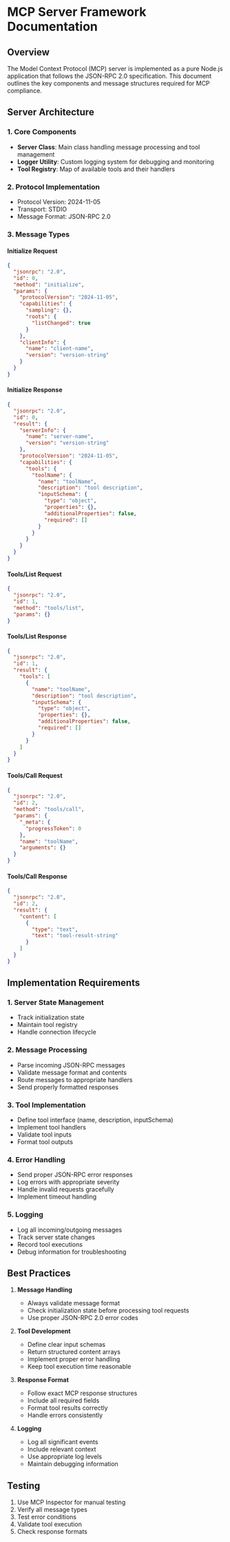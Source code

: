# MCP Server Framework Documentation

## Overview
The Model Context Protocol (MCP) server is implemented as a pure Node.js application that follows the JSON-RPC 2.0 specification. This document outlines the key components and message structures required for MCP compliance.

## Server Architecture

### 1. Core Components
- **Server Class**: Main class handling message processing and tool management
- **Logger Utility**: Custom logging system for debugging and monitoring
- **Tool Registry**: Map of available tools and their handlers

### 2. Protocol Implementation
- Protocol Version: 2024-11-05
- Transport: STDIO
- Message Format: JSON-RPC 2.0

### 3. Message Types

#### Initialize Request
```json
{
  "jsonrpc": "2.0",
  "id": 0,
  "method": "initialize",
  "params": {
    "protocolVersion": "2024-11-05",
    "capabilities": {
      "sampling": {},
      "roots": {
        "listChanged": true
      }
    },
    "clientInfo": {
      "name": "client-name",
      "version": "version-string"
    }
  }
}
```

#### Initialize Response
```json
{
  "jsonrpc": "2.0",
  "id": 0,
  "result": {
    "serverInfo": {
      "name": "server-name",
      "version": "version-string"
    },
    "protocolVersion": "2024-11-05",
    "capabilities": {
      "tools": {
        "toolName": {
          "name": "toolName",
          "description": "tool description",
          "inputSchema": {
            "type": "object",
            "properties": {},
            "additionalProperties": false,
            "required": []
          }
        }
      }
    }
  }
}
```

#### Tools/List Request
```json
{
  "jsonrpc": "2.0",
  "id": 1,
  "method": "tools/list",
  "params": {}
}
```

#### Tools/List Response
```json
{
  "jsonrpc": "2.0",
  "id": 1,
  "result": {
    "tools": [
      {
        "name": "toolName",
        "description": "tool description",
        "inputSchema": {
          "type": "object",
          "properties": {},
          "additionalProperties": false,
          "required": []
        }
      }
    ]
  }
}
```

#### Tools/Call Request
```json
{
  "jsonrpc": "2.0",
  "id": 2,
  "method": "tools/call",
  "params": {
    "_meta": {
      "progressToken": 0
    },
    "name": "toolName",
    "arguments": {}
  }
}
```

#### Tools/Call Response
```json
{
  "jsonrpc": "2.0",
  "id": 2,
  "result": {
    "content": [
      {
        "type": "text",
        "text": "tool-result-string"
      }
    ]
  }
}
```

## Implementation Requirements

### 1. Server State Management
- Track initialization state
- Maintain tool registry
- Handle connection lifecycle

### 2. Message Processing
- Parse incoming JSON-RPC messages
- Validate message format and contents
- Route messages to appropriate handlers
- Send properly formatted responses

### 3. Tool Implementation
- Define tool interface (name, description, inputSchema)
- Implement tool handlers
- Validate tool inputs
- Format tool outputs

### 4. Error Handling
- Send proper JSON-RPC error responses
- Log errors with appropriate severity
- Handle invalid requests gracefully
- Implement timeout handling

### 5. Logging
- Log all incoming/outgoing messages
- Track server state changes
- Record tool executions
- Debug information for troubleshooting

## Best Practices

1. **Message Handling**
   - Always validate message format
   - Check initialization state before processing tool requests
   - Use proper JSON-RPC 2.0 error codes

2. **Tool Development**
   - Define clear input schemas
   - Return structured content arrays
   - Implement proper error handling
   - Keep tool execution time reasonable

3. **Response Format**
   - Follow exact MCP response structures
   - Include all required fields
   - Format tool results correctly
   - Handle errors consistently

4. **Logging**
   - Log all significant events
   - Include relevant context
   - Use appropriate log levels
   - Maintain debugging information

## Testing
1. Use MCP Inspector for manual testing
2. Verify all message types
3. Test error conditions
4. Validate tool execution
5. Check response formats